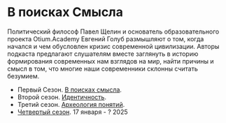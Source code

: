 # В поисках Смысла

Политический философ Павел Щелин и основатель образовательного проекта Otium.Academy Евгений Голуб размышляют о том, когда начался и чем обусловлен кризис современной цивилизации.
Авторы подкаста предлагают слушателям вместе заглянуть в историю формирования современных нам взглядов на мир, найти причины и смысл в том, что многие наши современники склонны считать безумием.

- Первый Сезон. [В поисках смысла](Season01).
- Второй сезон. [Идентичность](Season02).
- Третий сезон. [Археология понятий](Season03).
- [Четвертый сезон](Season04). 17 января - ? 2025
